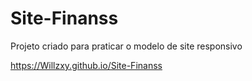 # Site-Finanss
Projeto criado para praticar o modelo de site responsivo

https://Willzxy.github.io/Site-Finanss
